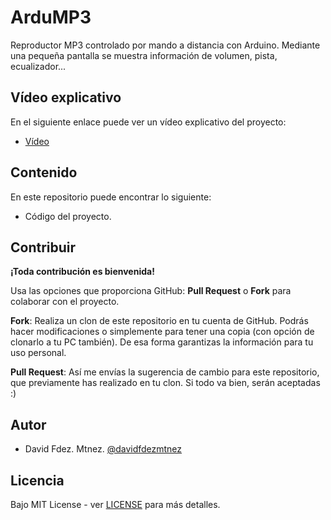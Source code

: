 # ArduMP3
Reproductor MP3 controlado por mando a distancia con Arduino. Mediante una pequeña pantalla se muestra información de volumen, pista, ecualizador...

## Vídeo explicativo

En el siguiente enlace puede ver un vídeo explicativo del proyecto:

* [Vídeo](https://youtu.be/GCBMaCEbBoA)

## Contenido

En este repositorio puede encontrar lo siguiente:

* Código del proyecto.

## Contribuir

**¡Toda contribución es bienvenida!**

Usa las opciones que proporciona GitHub: **Pull Request** o **Fork** para colaborar con el proyecto.

**Fork**: Realiza un clon de este repositorio en tu cuenta de GitHub. Podrás hacer modificaciones o simplemente para tener una copia (con opción de clonarlo a tu PC también). De esa forma garantizas la información para tu uso personal.

**Pull Request**: Así me envías la sugerencia de cambio para este repositorio, que previamente has realizado en tu clon. Si todo va bien, serán aceptadas :)

## Autor

- David Fdez. Mtnez. [@davidfdezmtnez](https://twitter.com/davidfdezmtnez) 

## Licencia

Bajo MIT License - ver [LICENSE](LICENSE) para más detalles.
